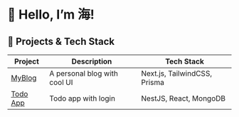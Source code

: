 # 👋 Hello, I’m 海!

## 💼 Projects & Tech Stack

| Project | Description | Tech Stack |
|--------|-------------|------------|
| [MyBlog](https://github.com/xiongdonghai/myblog) | A personal blog with cool UI | Next.js, TailwindCSS, Prisma |
| [Todo App](https://github.com/xiongdonghai/todo-app) | Todo app with login | NestJS, React, MongoDB |
